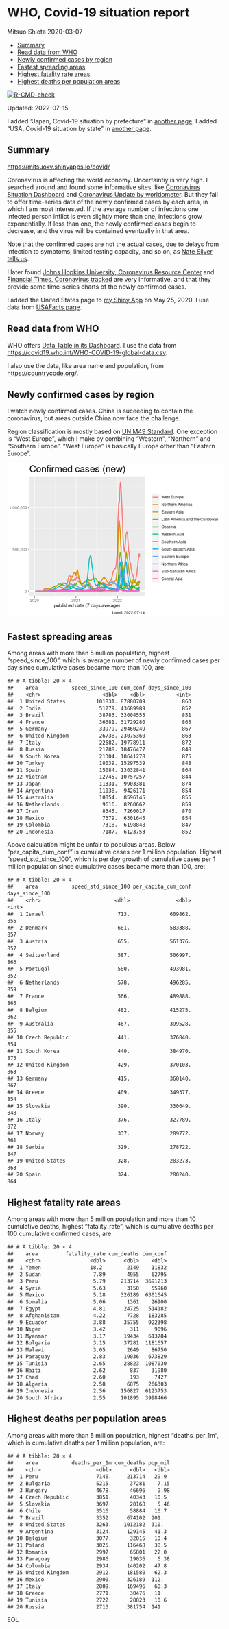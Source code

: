 WHO, Covid-19 situation report
================
Mitsuo Shiota
2020-03-07

-   [Summary](#summary)
-   [Read data from WHO](#read-data-from-who)
-   [Newly confirmed cases by region](#newly-confirmed-cases-by-region)
-   [Fastest spreading areas](#fastest-spreading-areas)
-   [Highest fatality rate areas](#highest-fatality-rate-areas)
-   [Highest deaths per population
    areas](#highest-deaths-per-population-areas)

<!-- badges: start -->

[![R-CMD-check](https://github.com/mitsuoxv/covid/actions/workflows/R-CMD-check.yaml/badge.svg)](https://github.com/mitsuoxv/covid/actions/workflows/R-CMD-check.yaml)
<!-- badges: end -->

Updated: 2022-07-15

I added “Japan, Covid-19 situation by prefecture” in [another
page](Japan.md). I added “USA, Covid-19 situation by state” in [another
page](USA.md).

## Summary

<https://mitsuoxv.shinyapps.io/covid/>

Coronavirus is affecting the world economy. Uncertaintiy is very high. I
searched around and found some informative sites, like [Coronavirus
Situation
Dashboard](https://who.maps.arcgis.com/apps/opsdashboard/index.html#/c88e37cfc43b4ed3baf977d77e4a0667)
and [Coronavirus Update by
worldometer](https://www.worldometers.info/coronavirus/). But they fail
to offer time-series data of the newly confirmed cases by each area, in
which I am most interested. If the average number of infections one
infected person inflict is even slightly more than one, infections grow
exponentially. If less than one, the newly confirmed cases begin to
decrease, and the virus will be contained eventually in that area.

Note that the confirmed cases are not the actual cases, due to delays
from infection to symptoms, limited testing capacity, and so on, as
[Nate Silver tells
us](https://fivethirtyeight.com/features/coronavirus-case-counts-are-meaningless/).

I later found [Johns Hopkins University, Coronavirus Resource
Center](https://coronavirus.jhu.edu/) and [Financial Times, Coronavirus
tracked](https://www.ft.com/content/a26fbf7e-48f8-11ea-aeb3-955839e06441)
are very informative, and that they provide some time-series charts of
the newly confirmed cases.

I added the United States page to [my Shiny
App](https://mitsuoxv.shinyapps.io/covid/) on May 25, 2020. I use data
from [USAFacts
page](https://usafacts.org/visualizations/coronavirus-covid-19-spread-map/).

## Read data from WHO

WHO offers [Data Table in its Dashboard](https://covid19.who.int/table).
I use the data from
<https://covid19.who.int/WHO-COVID-19-global-data.csv>.

I also use the data, like area name and population, from
<https://countrycode.org/>.

## Newly confirmed cases by region

I watch newly confirmed cases. China is suceeding to contain the
coronavirus, but areas outside China now face the challenge.

Region classification is mostly based on [UN M49
Standard](https://unstats.un.org/unsd/methodology/m49/). One exception
is “West Europe”, which I make by combining “Western”, “Northern” and
“Southern Europe”. “West Europe” is basically Europe other than “Eastern
Europe”.

![](README_files/figure-gfm/chart-1.png)<!-- -->

## Fastest spreading areas

Among areas with more than 5 million population, highest
“speed_since_100”, which is average number of newly confirmed cases per
day since cumulative cases became more than 100, are:

    ## # A tibble: 20 × 4
    ##    area           speed_since_100 cum_conf days_since_100
    ##    <chr>                    <dbl>    <dbl>          <int>
    ##  1 United States          101831. 87880709            863
    ##  2 India                   51279. 43689989            852
    ##  3 Brazil                  38783. 33004555            851
    ##  4 France                  36681. 31729280            865
    ##  5 Germany                 33979. 29460249            867
    ##  6 United Kingdom          26738. 23075360            863
    ##  7 Italy                   22682. 19778911            872
    ##  8 Russia                  21788. 18476477            848
    ##  9 South Korea             21304. 18641278            875
    ## 10 Turkey                  18039. 15297539            848
    ## 11 Spain                   15084. 13032841            864
    ## 12 Vietnam                 12745. 10757257            844
    ## 13 Japan                   11331.  9903381            874
    ## 14 Argentina               11038.  9426171            854
    ## 15 Australia               10054.  8596145            855
    ## 16 Netherlands              9616.  8260662            859
    ## 17 Iran                     8345.  7260017            870
    ## 18 Mexico                   7379.  6301645            854
    ## 19 Colombia                 7318.  6198848            847
    ## 20 Indonesia                7187.  6123753            852

Above calculation might be unfair to populous areas. Below
“per_capita_cum_conf” is cumulative cases per 1 million population.
Highest “speed_std_since_100”, which is per day growth of cumulative
cases per 1 million population since cumulative cases became more than
100, are:

    ## # A tibble: 20 × 4
    ##    area           speed_std_since_100 per_capita_cum_conf days_since_100
    ##    <chr>                        <dbl>               <dbl>          <int>
    ##  1 Israel                        713.             609862.            855
    ##  2 Denmark                       681.             583388.            857
    ##  3 Austria                       655.             561376.            857
    ##  4 Switzerland                   587.             506997.            863
    ##  5 Portugal                      580.             493981.            852
    ##  6 Netherlands                   578.             496285.            859
    ##  7 France                        566.             489888.            865
    ##  8 Belgium                       482.             415275.            862
    ##  9 Australia                     467.             399528.            855
    ## 10 Czech Republic                441.             376840.            854
    ## 11 South Korea                   440.             384970.            875
    ## 12 United Kingdom                429.             370103.            863
    ## 13 Germany                       415.             360140.            867
    ## 14 Greece                        409.             349377.            854
    ## 15 Slovakia                      390.             330649.            848
    ## 16 Italy                         376.             327789.            872
    ## 17 Norway                        337.             289772.            861
    ## 18 Serbia                        329.             278722.            847
    ## 19 United States                 328.             283273.            863
    ## 20 Spain                         324.             280240.            864

## Highest fatality rate areas

Among areas with more than 5 million population and more than 10
cumulative deaths, highest “fatality_rate”, which is cumulative deaths
per 100 cumulative confirmed cases, are:

    ## # A tibble: 20 × 4
    ##    area         fatality_rate cum_deaths cum_conf
    ##    <chr>                <dbl>      <dbl>    <dbl>
    ##  1 Yemen                18.2        2149    11832
    ##  2 Sudan                 7.89       4955    62795
    ##  3 Peru                  5.79     213714  3691213
    ##  4 Syria                 5.63       3150    55960
    ##  5 Mexico                5.18     326189  6301645
    ##  6 Somalia               5.06       1361    26900
    ##  7 Egypt                 4.81      24725   514182
    ##  8 Afghanistan           4.22       7728   183285
    ##  9 Ecuador               3.88      35755   922398
    ## 10 Niger                 3.42        311     9096
    ## 11 Myanmar               3.17      19434   613784
    ## 12 Bulgaria              3.15      37281  1181657
    ## 13 Malawi                3.05       2649    86750
    ## 14 Paraguay              2.83      19036   673829
    ## 15 Tunisia               2.65      28823  1087030
    ## 16 Haiti                 2.62        837    31980
    ## 17 Chad                  2.60        193     7427
    ## 18 Algeria               2.58       6875   266303
    ## 19 Indonesia             2.56     156827  6123753
    ## 20 South Africa          2.55     101895  3998466

## Highest deaths per population areas

Among areas with more than 5 million population, highest
“deaths_per_1m”, which is cumulative deaths per 1 million population,
are:

    ## # A tibble: 20 × 4
    ##    area           deaths_per_1m cum_deaths pop_mil
    ##    <chr>                  <dbl>      <dbl>   <dbl>
    ##  1 Peru                   7146.     213714   29.9 
    ##  2 Bulgaria               5215.      37281    7.15
    ##  3 Hungary                4678.      46696    9.98
    ##  4 Czech Republic         3851.      40343   10.5 
    ##  5 Slovakia               3697.      20168    5.46
    ##  6 Chile                  3516.      58884   16.7 
    ##  7 Brazil                 3352.     674102  201.  
    ##  8 United States          3263.    1012182  310.  
    ##  9 Argentina              3124.     129145   41.3 
    ## 10 Belgium                3077.      32015   10.4 
    ## 11 Poland                 3025.     116468   38.5 
    ## 12 Romania                2997.      65801   22.0 
    ## 13 Paraguay               2986.      19036    6.38
    ## 14 Colombia               2934.     140202   47.8 
    ## 15 United Kingdom         2912.     181580   62.3 
    ## 16 Mexico                 2900.     326189  112.  
    ## 17 Italy                  2809.     169496   60.3 
    ## 18 Greece                 2771.      30476   11   
    ## 19 Tunisia                2722.      28823   10.6 
    ## 20 Russia                 2713.     381754  141.

EOL
